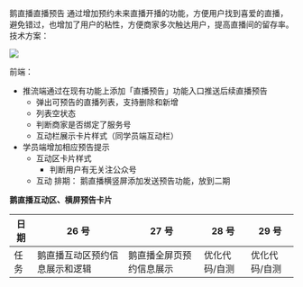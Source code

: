 鹅直播直播预告
通过增加预约未来直播开播的功能，方便用户找到喜爱的直播，避免错过，也增加了用户的粘性，方便商家多次触达用户，提高直播间的留存率。
技术方案：

![](http://cdn.liwuhou.cn/tmp/20220425115728.png)


前端：
  - 推流端通过在现有功能上添加「直播预告」功能入口推送后续直播预告
    - 弹出可预告的直播列表，支持删除和新增
    - 列表空状态
    - 判断商家是否绑定了服务号
    - 互动栏展示卡片样式（同学员端互动栏）
  - 学员端增加相应预告提示
    - 互动区卡片样式
      - 判断用户有无关注公众号
    - 互动
排期：
  鹅直播横竖屏添加发送预告功能，放到二期
  
  **鹅直播互动区、横屏预告卡片**

  
  | 日期 | 26 号                          | 27 号                         | 28 号         | 29 号         |
  | ---- | ------------------------------ | ----------------------------- | ------------- | ------------- |
  | 任务 | 鹅直播互动区预约信息展示和逻辑 | 鹅直播全屏页预约信息展示 | 优化代码/自测 | 优化代码/自测 |
  
